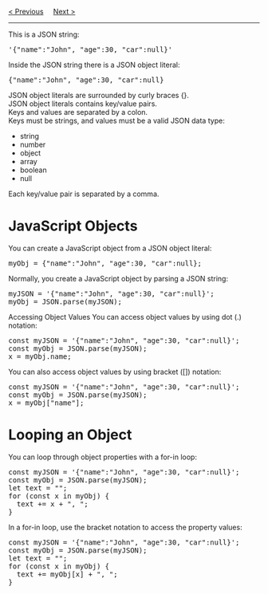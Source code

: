 <a href="/JS/JSON/Strings.md">&lt; Previous</a>
&nbsp;&nbsp;&nbsp;
<a href="/JS/JSON/Arrays.md">Next &gt;</a>
<hr>
This is a JSON string:
<pre>'{"name":"John", "age":30, "car":null}'</pre>
Inside the JSON string there is a JSON object literal:
<pre>{"name":"John", "age":30, "car":null}</pre>
JSON object literals are surrounded by curly braces {}.
<br>
JSON object literals contains key/value pairs.
<br>
Keys and values are separated by a colon.
<br>
Keys must be strings, and values must be a valid JSON data type:
<ul>
  <li>string</li>
  <li>number</li>
  <li>object</li>
  <li>array</li>
  <li>boolean</li>
  <li>null</li>
</ul>
Each key/value pair is separated by a comma.
<h1>JavaScript Objects</h1>
You can create a JavaScript object from a JSON object literal:
<pre>myObj = {"name":"John", "age":30, "car":null};</pre>
Normally, you create a JavaScript object by parsing a JSON string:
<pre>
myJSON = '{"name":"John", "age":30, "car":null}';
myObj = JSON.parse(myJSON);
</pre>
Accessing Object Values
You can access object values by using dot (.) notation:
<pre>
const myJSON = '{"name":"John", "age":30, "car":null}';
const myObj = JSON.parse(myJSON);
x = myObj.name;
</pre>
You can also access object values by using bracket ([]) notation:
<pre>
const myJSON = '{"name":"John", "age":30, "car":null}';
const myObj = JSON.parse(myJSON);
x = myObj["name"];
</pre>
<h1>Looping an Object</h1>
You can loop through object properties with a for-in loop:
<pre>
const myJSON = '{"name":"John", "age":30, "car":null}';
const myObj = JSON.parse(myJSON);
let text = "";
for (const x in myObj) {
  text += x + ", ";
}
</pre>
In a for-in loop, use the bracket notation to access the property values:
<pre>
const myJSON = '{"name":"John", "age":30, "car":null}';
const myObj = JSON.parse(myJSON);
let text = "";
for (const x in myObj) {
  text += myObj[x] + ", ";
}
</pre>

